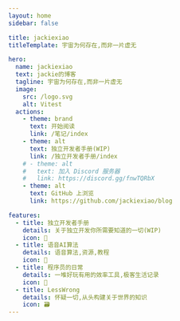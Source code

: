 ```yaml
---
layout: home
sidebar: false

title: jackiexiao
titleTemplate: 宇宙为何存在,而非一片虚无

hero:
  name: jackiexiao
  text: jackie的博客
  tagline: 宇宙为何存在,而非一片虚无
  image:
    src: /logo.svg
    alt: Vitest
  actions:
    - theme: brand
      text: 开始阅读
      link: /笔记/index
    - theme: alt
      text: 独立开发者手册(WIP)
      link: /独立开发者手册/index
    # - theme: alt
    #   text: 加入 Discord 服务器
    #   link: https://discord.gg/fnwTQRbX
    - theme: alt
      text: GitHub 上浏览
      link: https://github.com/jackiexiao/blog

features:
  - title: 独立开发者手册
    details: 关于独立开发你所需要知道的一切(WIP)
    icon: 🌈
  - title: 语音AI算法
    details: 语音算法,资源,教程
    icon: 📃
  - title: 程序员的日常
    details: 一堆好玩有用的效率工具,极客生活记录
    icon: 🚀
  - title: LessWrong
    details: 怀疑一切,从头构建关于世界的知识
    icon: 🗃
---
```


<HomePage />
